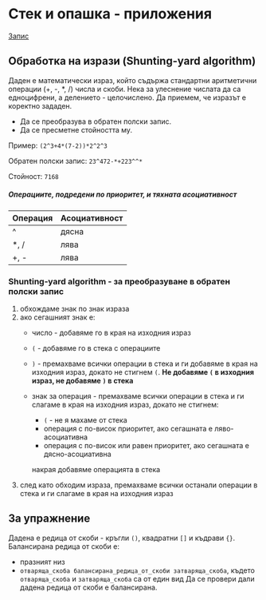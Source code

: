 # Стек и опашка - приложения

[Запис](https://drive.google.com/file/d/1pv3ztO5y6_0kyfbXF3u8o71RRZyY49MO/view?usp=sharing)

## Обработка на изрази (Shunting-yard algorithm)

Даден е математически израз, който съдържа стандартни аритметични операции (+, -, *, /) числа и скоби. Нека за улеснение числата да са едноцифрени, а делението - целочислено. Да приемем, че изразът е коректно зададен.
- Да се преобразува в обратен полски запис.
- Да се пресметне стойността му.

Пример: 
`(2^3+4*(7-2))*2^2^3`

Обратен полски запис: `23^472-*+223^^*`

Стойност: `7168`

##### Операциите, подредени по приоритет, и тяхната асоциативност

| Операция | Асоциативност |
| -------- | ------------- |
|    ^     |     дясна     |
|   *, /   |     лява      |
|   +, -   |     лява      |

### Shunting-yard algorithm -  за преобразуване в обратен полски запис

1. обхождаме знак по знак израза
2. ако сегашният знак е:
    - число - добавяме го в края на изходния израз
    - `(` - добавяме го в стека с операциите
    - `)` - премахваме всички операции в стека и ги добавяме в края на изходния израз, докато не стигнем `(`. **Нe добавяме `(` в изходния израз, не добавяме `)` в стека**
    - знак за операция - премахваме всички операции в стека и ги слагаме в края на изходния израз, докато не стигнем:
        - `(` - не я махаме от стека
        - операция с по-висок приоритет, ако сегашната е ляво-асоциативна
        - операция с по-висок или равен приоритет, ако сегашната е дясно-асоциативна
            
         накрая добавяме операцията в стека
3. след като обходим израза, премахваме всички останали операции в стека и ги слагаме в края на изходния израз


## За упражнение
Дадена е редица от скоби - кръгли `()`, квадратни `[]` и къдрави `{}`. Балансирана редица от скоби е:
- празният низ
- `отваряща_скоба балансирана_редица_от_скоби затваряща_скоба`, където `отваряща_скоба` и `затваряща_скоба` са от един вид
Да се провери дали дадена редица от скоби е балансирана. 
